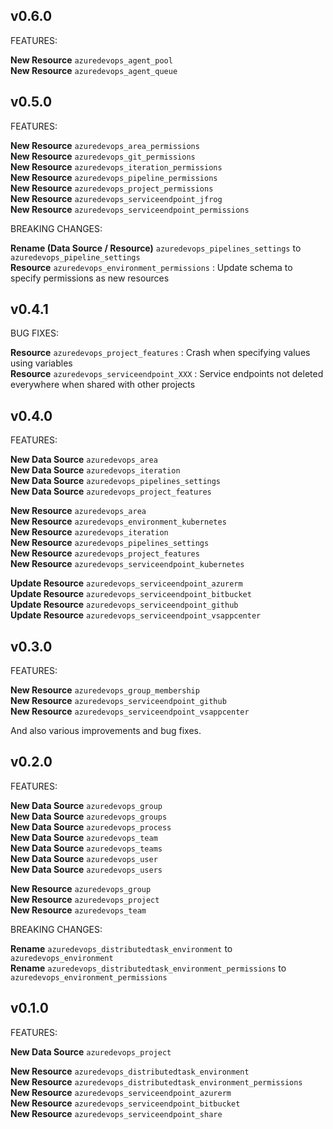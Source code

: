 ## v0.6.0

FEATURES:

**New Resource** `azuredevops_agent_pool`<br/>
**New Resource** `azuredevops_agent_queue`<br/>

## v0.5.0

FEATURES:

**New Resource** `azuredevops_area_permissions`<br/>
**New Resource** `azuredevops_git_permissions`<br/>
**New Resource** `azuredevops_iteration_permissions`<br/>
**New Resource** `azuredevops_pipeline_permissions`<br/>
**New Resource** `azuredevops_project_permissions`<br/>
**New Resource** `azuredevops_serviceendpoint_jfrog`<br/>
**New Resource** `azuredevops_serviceendpoint_permissions`<br/>

BREAKING CHANGES:

**Rename (Data Source / Resource)** `azuredevops_pipelines_settings` to `azuredevops_pipeline_settings`<br/>
**Resource** `azuredevops_environment_permissions` : Update schema to specify permissions as new resources<br/>

## v0.4.1

BUG FIXES:

**Resource** `azuredevops_project_features` : Crash when specifying values using variables<br/>
**Resource** `azuredevops_serviceendpoint_XXX` : Service endpoints not deleted everywhere when shared with other projects<br/>

## v0.4.0

FEATURES:

**New Data Source** `azuredevops_area`<br/>
**New Data Source** `azuredevops_iteration`<br/>
**New Data Source** `azuredevops_pipelines_settings`<br/>
**New Data Source** `azuredevops_project_features`<br/>

**New Resource** `azuredevops_area`<br/>
**New Resource** `azuredevops_environment_kubernetes`<br/>
**New Resource** `azuredevops_iteration`<br/>
**New Resource** `azuredevops_pipelines_settings`<br/>
**New Resource** `azuredevops_project_features`<br/>
**New Resource** `azuredevops_serviceendpoint_kubernetes`<br/>

**Update Resource** `azuredevops_serviceendpoint_azurerm `<br/>
**Update Resource** `azuredevops_serviceendpoint_bitbucket `<br/>
**Update Resource** `azuredevops_serviceendpoint_github `<br/>
**Update Resource** `azuredevops_serviceendpoint_vsappcenter `<br/>

## v0.3.0

FEATURES:

**New Resource** `azuredevops_group_membership`<br/>
**New Resource** `azuredevops_serviceendpoint_github`<br/>
**New Resource** `azuredevops_serviceendpoint_vsappcenter`<br/>

And also various improvements and bug fixes.

## v0.2.0

FEATURES:

**New Data Source** `azuredevops_group`<br/>
**New Data Source** `azuredevops_groups`<br/>
**New Data Source** `azuredevops_process`<br/>
**New Data Source** `azuredevops_team`<br/>
**New Data Source** `azuredevops_teams`<br/>
**New Data Source** `azuredevops_user`<br/>
**New Data Source** `azuredevops_users`<br/>

**New Resource** `azuredevops_group`<br/>
**New Resource** `azuredevops_project`<br/>
**New Resource** `azuredevops_team`<br/>

BREAKING CHANGES:

**Rename** `azuredevops_distributedtask_environment` to `azuredevops_environment`<br/>
**Rename** `azuredevops_distributedtask_environment_permissions` to `azuredevops_environment_permissions`<br/>

## v0.1.0

FEATURES:

**New Data Source** `azuredevops_project`<br/>

**New Resource** `azuredevops_distributedtask_environment`<br/>
**New Resource** `azuredevops_distributedtask_environment_permissions`<br/> 
**New Resource** `azuredevops_serviceendpoint_azurerm`<br/>
**New Resource** `azuredevops_serviceendpoint_bitbucket`<br/>
**New Resource** `azuredevops_serviceendpoint_share`<br/>
